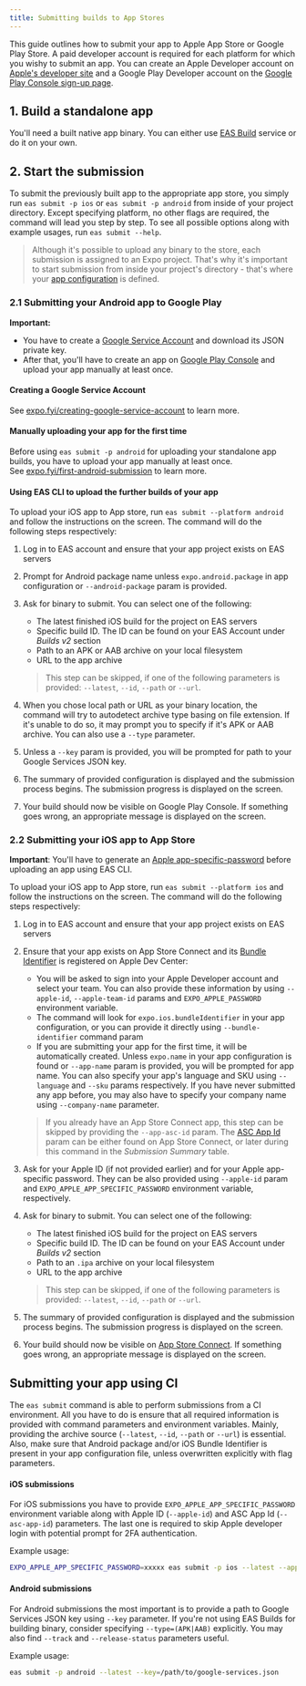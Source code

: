 ```yaml
---
title: Submitting builds to App Stores
---
```


This guide outlines how to submit your app to Apple App Store or Google Play Store. A paid developer account is required for each platform for which you wishy to submit an app. You can create an Apple Developer account on [Apple's developer site](https://developer.apple.com/account/) and a Google Play Developer account on the [Google Play Console sign-up page](https://play.google.com/apps/publish/signup/).

## 1. Build a standalone app

You'll need a built native app binary. You can either use [EAS Build](introduction.md) service or do it on your own.

## 2. Start the submission

To submit the previously built app to the appropriate app store, you simply run `eas submit -p ios` or `eas submit -p android` from inside of your project directory. Except specifying platform, no other flags are required, the command will lead you step by step. To see all possible options along with example usages, run `eas submit --help`.

> Although it's possible to upload any binary to the store, each submission is assigned to an Expo project. That's why it's important to start submission from inside your project's directory - that's where your [app configuration](../workflow/configuration.md) is defined.

### 2.1 Submitting your Android app to Google Play

**Important:**

- You have to create a [Google Service Account](https://cloud.google.com/iam/docs/creating-managing-service-accounts) and download its JSON private key.
- After that, you'll have to create an app on [Google Play Console](https://play.google.com/apps/publish/) and upload your app manually at least once.

#### Creating a Google Service Account

See [expo.fyi/creating-google-service-account](https://expo.fyi/creating-google-service-account) to learn more.

#### Manually uploading your app for the first time

Before using `eas submit -p android` for uploading your standalone app builds, you have to upload your app manually at least once.<br />
See [expo.fyi/first-android-submission](https://expo.fyi/first-android-submission) to learn more.

#### Using EAS CLI to upload the further builds of your app

To upload your iOS app to App store, run `eas submit --platform android` and follow the instructions on the screen. The command will do the following steps respectively:

1. Log in to EAS account and ensure that your app project exists on EAS servers
2. Prompt for Android package name unless `expo.android.package` in app configuration or `--android-package` param is provided.
3. Ask for binary to submit. You can select one of the following:

   - The latest finished iOS build for the project on EAS servers
   - Specific build ID. The ID can be found on your EAS Account under _Builds v2_ section
   - Path to an APK or AAB archive on your local filesystem
   - URL to the app archive

   > This step can be skipped, if one of the following parameters is provided: `--latest`, `--id`, `--path` or `--url`.

4. When you chose local path or URL as your binary location, the command will try to autodetect archive type basing on file extension. If it's unable to do so, it may prompt you to specify if it's APK or AAB archive. You can also use a `--type` parameter.
5. Unless a `--key` param is provided, you will be prompted for path to your Google Services JSON key.
6. The summary of provided configuration is displayed and the submission process begins. The submission progress is displayed on the screen.
7. Your build should now be visible on Google Play Console. If something goes wrong, an appropriate message is displayed on the screen.

### 2.2 Submitting your iOS app to App Store

**Important**: You'll have to generate an [Apple app-specific-password](https://expo.fyi/apple-app-specific-password) before uploading an app using EAS CLI.

To upload your iOS app to App store, run `eas submit --platform ios` and follow the instructions on the screen. The command will do the following steps respectively:

1. Log in to EAS account and ensure that your app project exists on EAS servers
2. Ensure that your app exists on App Store Connect and its [Bundle Identifier](https://expo.fyi/bundle-identifier) is registered on Apple Dev Center:

   - You will be asked to sign into your Apple Developer account and select your team. You can also provide these information by using `--apple-id`, `--apple-team-id` params and `EXPO_APPLE_PASSWORD` environment variable.
   - The command will look for `expo.ios.bundleIdentifier` in your app configuration, or you can provide it directly using `--bundle-identifier` command param
   - If you are submitting your app for the first time, it will be automatically created.
     Unless `expo.name` in your app configuration is found or `--app-name` param is provided, you will be prompted for app name.
     You can also specify your app's language and SKU using `--language` and `--sku` params respectively. If you have never submitted any app before, you may also have to specify your company name using `--company-name` parameter.

   > If you already have an App Store Connect app, this step can be skipped by providing the `--app-asc-id` param. The [ASC App Id](https://expo.fyi/asc-app-id) param can be either found on App Store Connect, or later during this command in the _Submission Summary_ table.

3. Ask for your Apple ID (if not provided earlier) and for your Apple app-specific password. They can be also provided using `--apple-id` param and `EXPO_APPLE_APP_SPECIFIC_PASSWORD` environment variable, respectively.
4. Ask for binary to submit. You can select one of the following:

   - The latest finished iOS build for the project on EAS servers
   - Specific build ID. The ID can be found on your EAS Account under _Builds v2_ section
   - Path to an `.ipa` archive on your local filesystem
   - URL to the app archive

   > This step can be skipped, if one of the following parameters is provided: `--latest`, `--id`, `--path` or `--url`.

5. The summary of provided configuration is displayed and the submission process begins. The submission progress is displayed on the screen.
6. Your build should now be visible on [App Store Connect](https://appstoreconnect.apple.com). If something goes wrong, an appropriate message is displayed on the screen.

## Submitting your app using CI

The `eas submit` command is able to perform submissions from a CI environment. All you have to do is ensure that all required information is provided with command parameters and environment variables. Mainly, providing the archive source (`--latest`, `--id`, `--path` or `--url`) is essential. Also, make sure that Android package and/or iOS Bundle Identifier is present in your app configuration file, unless overwritten explicitly with flag parameters.

#### iOS submissions

For iOS submissions you have to provide `EXPO_APPLE_APP_SPECIFIC_PASSWORD` environment variable along with Apple ID (`--apple-id`) and ASC App Id (`--asc-app-id`) parameters. The last one is required to skip Apple developer login with potential prompt for 2FA authentication.

Example usage:

```sh
EXPO_APPLE_APP_SPECIFIC_PASSWORD=xxxxx eas submit -p ios --latest --apple-id=user@example.com --asc-app-id=1234567890
```

#### Android submissions

For Android submissions the most important is to provide a path to Google Services JSON key using `--key` parameter. If you're not using EAS Builds for building binary, consider specifying `--type=(APK|AAB)` explicitly. You may also find `--track` and `--release-status` parameters useful.

Example usage:

```sh
eas submit -p android --latest --key=/path/to/google-services.json
```
